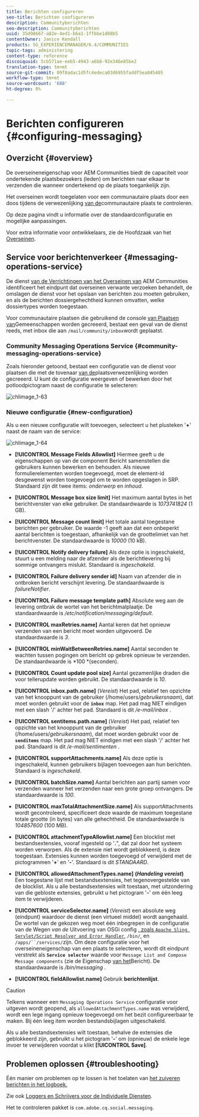 ```yaml
---
title: Berichten configureren
seo-title: Berichten configureren
description: Communityberichten
seo-description: Communityberichten
uuid: 35d98667-a82e-4ed1-b6a1-1ffbbe1d08b5
contentOwner: Janice Kendall
products: SG_EXPERIENCEMANAGER/6.4/COMMUNITIES
topic-tags: administering
content-type: reference
discoiquuid: 5cb571ae-eeb5-4943-a6b8-92e346e85be2
translation-type: tm+mt
source-git-commit: 09f8adac1d5fc4edeca03d6955faddf5ea045405
workflow-type: tm+mt
source-wordcount: '688'
ht-degree: 0%

---
```



# Berichten configureren {#configuring-messaging}

## Overzicht {#overview}

De overseineneigenschap voor AEM Communities biedt de capaciteit voor ondertekende plaatsbezoekers (leden) om berichten naar elkaar te verzenden die wanneer ondertekend op de plaats toegankelijk zijn.

Het overseinen wordt toegelaten voor een communautaire plaats door een doos tijdens de verwezenlijking [van de](sites-console.md)communautaire plaats te controleren.

Op deze pagina vindt u informatie over de standaardconfiguratie en mogelijke aanpassingen.

Voor extra informatie voor ontwikkelaars, zie de Hoofdzaak van het [Overseinen](essentials-messaging.md).

## Service voor berichtenverkeer {#messaging-operations-service}

De dienst [van de Verrichtingen van het Overseinen van](http://localhost:4502/system/console/configMgr/com.adobe.cq.social.messaging.client.endpoints.impl.MessagingOperationsServiceImpl) AEM Communities identificeert het eindpunt dat overseinen verwante verzoeken behandelt, de omslagen de dienst voor het opslaan van berichten zou moeten gebruiken, en als de berichten dossiergehechtheid kunnen omvatten, welke dossiertypes worden toegestaan.

Voor communautaire plaatsen die gebruikend de console [van Plaatsen van](sites-console.md)Gemeenschappen worden gecreeerd, bestaat een geval van de dienst reeds, met inbox die aan `/mail/community/inbox`wordt geplaatst.

### Community Messaging Operations Service {#community-messaging-operations-service}

Zoals hieronder getoond, bestaat een configuratie van de dienst voor plaatsen die met de tovenaar [van de](sites-console.md)plaatsverwezenlijking worden gecreeerd. U kunt de configuratie weergeven of bewerken door het potloodpictogram naast de configuratie te selecteren:

![chlimage_1-63](assets/chlimage_1-63.png)

### Nieuwe configuratie {#new-configuration}

Als u een nieuwe configuratie wilt toevoegen, selecteert u het plusteken &#39;**+**&#39; naast de naam van de service:

![chlimage_1-64](assets/chlimage_1-64.png)

* **[!UICONTROL Message Fields Allowlist]**
Hiermee geeft u de eigenschappen op van de component Bericht samenstellen die gebruikers kunnen bewerken en behouden. Als nieuwe formulierelementen worden toegevoegd, moet de element-id desgewenst worden toegevoegd om te worden opgeslagen in SRP. Standaard zijn dit twee items: *onderwerp* en *inhoud*.

* **[!UICONTROL Message box size limit]**
Het maximum aantal bytes in het berichtvenster van elke gebruiker. De standaardwaarde is *1073741824* (1 GB).

* **[!UICONTROL Message count limit]**
Het totale aantal toegestane berichten per gebruiker. De waarde -1 geeft aan dat een onbeperkt aantal berichten is toegestaan, afhankelijk van de groottelimiet van het berichtvenster. De standaardwaarde is *10000* (10 kB).

* **[!UICONTROL Notify delivery failure]**
Als deze optie is ingeschakeld, stuurt u een melding naar de afzender als de berichtlevering bij sommige ontvangers mislukt. Standaard is *ingeschakeld*.

* **[!UICONTROL Failure delivery sender id]**
Naam van afzender die in ontbroken bericht verschijnt levering. De standaardwaarde is *failureNotifier*.

* **[!UICONTROL Failure message template path]**
Absolute weg aan de levering ontbrak de wortel van het berichtmalplaatje. De standaardwaarde is */etc/notification/messaging/default*.

* **[!UICONTROL maxRetries.name]**
Aantal keren dat het opnieuw verzenden van een bericht moet worden uitgevoerd. De standaardwaarde is *3*.

* **[!UICONTROL minWaitBetweenRetries.name]**
Aantal seconden te wachten tussen pogingen om bericht op gebrek opnieuw te verzenden. De standaardwaarde is *100 *(seconden).

* **[!UICONTROL Count update pool size]**
Aantal gezamenlijke draden die voor tellerupdate worden gebruikt. De standaardwaarde is *10*.

* **[!UICONTROL inbox.path.name]**
(*Vereist*) Het pad, relatief ten opzichte van het knooppunt van de gebruiker (/home/users/*gebruikersnaam*), dat moet worden gebruikt voor de **`inbox`** map. Het pad mag NIET eindigen met een slash &#39;/&#39; achter het pad. Standaard is dit */e-mail/inbox* .

* **[!UICONTROL sentitems.path.name]**
(*Vereist*) Het pad, relatief ten opzichte van het knooppunt van de gebruiker (/home/users/*gebruikersnaam*), dat moet worden gebruikt voor de **`senditems`** map. Het pad mag NIET eindigen met een slash &#39;/&#39; achter het pad. Standaard is dit */e-mail/sentimenten* .

* **[!UICONTROL supportAttachments.name]**
Als deze optie is ingeschakeld, kunnen gebruikers bijlagen toevoegen aan hun berichten. Standaard is *ingeschakeld*.

* **[!UICONTROL batchSize.name]**
Aantal berichten aan partij samen voor verzenden wanneer het verzenden naar een grote groep ontvangers. De standaardwaarde is *100*.

* **[!UICONTROL maxTotalAttachmentSize.name]**
Als supportAttachments wordt gecontroleerd, specificeert deze waarde de maximum toegestane totale grootte (in bytes) van alle gehechtheid. De standaardwaarde is *104857600* (100 MB).

* **[!UICONTROL attachmentTypeAllowlist.name]**
Een blocklist met bestandsextensies, vooraf ingesteld op &#39;**.**&quot;, dat zal door het systeem worden verworpen. Als de extensie niet wordt geblokkeerd, is deze toegestaan. Extensies kunnen worden toegevoegd of verwijderd met de pictogrammen &#39;**+**&#39; en &#39;**-**&#39;. Standaard is dit *STANDAARD*.

* **[!UICONTROL allowedAttachmentTypes.name]**
   **(*Handeling vereist*)** Een toegestane lijst met bestandsextensies, het tegenovergestelde van de blocklist. Als u alle bestandsextensies wilt toestaan, met uitzondering van die gebloste extensies, gebruikt u het pictogram &#39;**-**&#39; om één leeg item te verwijderen.

* **[!UICONTROL serviceSelector.name]**
(*Vereist*) een absolute weg (eindpunt) waardoor de dienst (een virtueel middel) wordt aangehaald. De wortel van de gekozen weg moet één inbegrepen in de configuratie van de Wegen *van de* Uitvoering van OSGi config [ , zoals `Apache Sling Servlet/Script Resolver and Error Handler`](http://localhost:4502/system/console/configMgr/org.apache.sling.servlets.resolver.SlingServletResolver), `/bin/`, en `/apps/``/services/`zijn. Om deze configuratie voor het overseineneigenschap van een plaats te selecteren, wordt dit eindpunt verstrekt als **`Service selector`** waarde voor `Message List and Compose Message components` (zie de Eigenschap [van het](configure-messaging.md)Bericht). De standaardwaarde is */bin/messaging* .

* **[!UICONTROL fieldAllowlist.name]**
Gebruik **berichtenlijst**.

>[!CAUTION]
>
>Telkens wanneer een `Messaging Operations Service` configuratie voor uitgeven wordt geopend, als `allowedAttachmentTypes.name` was verwijderd, wordt een lege ingang opnieuw toegevoegd om het bezit configureerbaar te maken. Bij één leeg item worden bestandsbijlagen uitgeschakeld.
>
>Als u alle bestandsextensies wilt toestaan, behalve de extensies die geblokkeerd zijn, gebruikt u het pictogram &#39;**-**&#39; om (opnieuw) de enkele lege invoer te verwijderen voordat u klikt **[!UICONTROL Save]**.

## Problemen oplossen {#troubleshooting}

Één manier om problemen op te lossen is het toelaten van [het zuiveren berichten in het logboek.](../../help/sites-administering/troubleshooting.md)

Zie ook [Loggers en Schrijvers voor de Individuele Diensten](../../help/sites-deploying/configure-logging.md#loggers-and-writers-for-individual-services).

Het te controleren pakket is `com.adobe.cq.social.messaging`.
